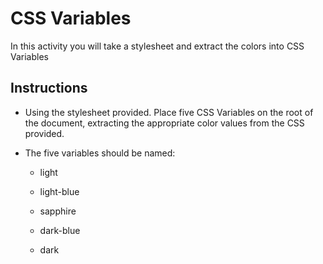 # CSS Variables

In this activity you will take a stylesheet and extract the colors into CSS Variables

## Instructions

* Using the stylesheet provided. Place five CSS Variables on the root of the document, extracting the appropriate color values from the CSS provided.

* The five variables should be named:

  * light

  * light-blue

  * sapphire

  * dark-blue

  * dark
  